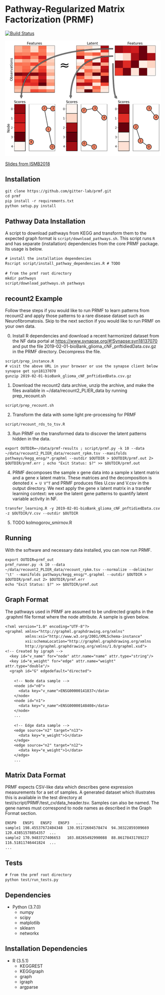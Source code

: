 # Pathway-Regularized Matrix Factorization (PRMF)
[![Build Status](https://travis-ci.com/gitter-lab/prmf.svg?branch=master)](https://travis-ci.com/gitter-lab/prmf)

![Graphical abstract of Pathway-Regularized Matrix Factorization](doc/abstract.png)

[Slides from ISMB2018](https://figshare.com/articles/Pathway-Regularized_Matrix_Factorization_Slides/6845648)

## Installation
```
git clone https://github.com/gitter-lab/prmf.git
cd prmf
pip install -r requirements.txt
python setup.py install
```

## Pathway Data Installation
A script to download pathways from KEGG and transform them to the expected graph format is ```script/download_pathways.sh```.
This script runs ```R``` and has separate (installation) dependencies from the core PRMF package.
Its usage is below.
```
# install the installation dependencies
Rscript script/install_pathway_dependencies.R # TODO

# from the prmf root directory
mkdir pathways
script/download_pathways.sh pathways
```

## recount2 Example
Follow these steps if you would like to run PRMF to learn patterns from recount2 and apply those patterns to a rare disease dataset such as Neurofibromatosis.
Skip to the next section if you would like to run PRMF on your own data.

0. Install R dependencies and download a recent harmonized dataset from the NF data portal at https://www.synapse.org/#!Synapse:syn18137070 and put the file 2019-02-01-bioBank_glioma_cNF_pnftidiedData.csv.gz in the PRMF directory. Decompress the file.
```
script/prep_instance.R
# visit the above URL in your browser or use the synapse client below
synapse get syn18137070
gunzip 2019-02-01-bioBank_glioma_cNF_pnftidiedData.csv.gz
```

1. Download the recount2 data archive, unzip the archive, and make the files available in ~/data/recount2_PLIER_data by running prep_recount.sh
```
script/prep_recount.sh
```

2. Transform the data with some light pre-processing for PRMF
```
script/recount_rds_to_tsv.R
```

3. Run PRMF on the transformed data to discover the latent patterns hidden in the data.
```
export OUTDIR=~/data/prmf-results ; script/prmf.py -k 10 --data ~/data/recount2_PLIER_data/recount_rpkm.tsv --manifolds pathways/kegg_ensg/*.graphml --outdir $OUTDIR > $OUTDIR/prmf.out 2> $OUTDIR/prmf.err ; echo "Exit Status: $?" >> $OUTDIR/prmf.out
```

4. PRMF decomposes the sample x gene data into a sample x latent matrix and a gene x latent matrix. These matrices and the decomposition is denoted ```X = U V^T``` and PRMF produces files U.csv and V.csv in the output directory. We next apply the gene x latent matrix in a transfer learning context: we use the latent gene patterns to quantify latent variable activity in NF.
```
transfer_learning.R -y 2019-02-01-bioBank_glioma_cNF_pnftidiedData.csv -z $OUTDIR/V.csv --outdir $OUTDIR
```

5. TODO kolmogorov_smirnov.R

## Running
With the software and necessary data installed, you can now run PRMF.
```
export OUTDIR=prmf_out
prmf_runner.py -k 10 --data ~/data/recount2_PLIER_data/recount_rpkm.tsv --normalize --delimiter '\t' --manifolds pathways/kegg_ensg/*.graphml --outdir $OUTDIR > $OUTDIR/prmf.out 2> $OUTDIR/prmf.err
echo "Exit Status: $?" >> $OUTDIR/prmf.out
```

## Graph Format
The pathways used in PRMF are assumed to be undirected graphs in the .graphml file format where the node attribute.
A sample is given below.
```
<?xml version="1.0" encoding="UTF-8"?>
<graphml xmlns="http://graphml.graphdrawing.org/xmlns"
         xmlns:xsi="http://www.w3.org/2001/XMLSchema-instance"
         xsi:schemaLocation="http://graphml.graphdrawing.org/xmlns
         http://graphml.graphdrawing.org/xmlns/1.0/graphml.xsd">
<!-- Created by igraph -->
  <key id="v_name" for="node" attr.name="name" attr.type="string"/>
  <key id="e_weight" for="edge" attr.name="weight" attr.type="double"/>
  <graph id="G" edgedefault="directed">

    <!-- Node data sample -->
    <node id="n0">
      <data key="v_name">ENSG00000141837</data>
    </node>
    <node id="n1">
      <data key="v_name">ENSG00000148408</data>
    </node>
    ...

    <!-- Edge data sample -->
    <edge source="n2" target="n13">
      <data key="e_weight">1</data>
    </edge>
    <edge source="n2" target="n12">
      <data key="e_weight">1</data>
    </edge>
    ...
```

## Matrix Data Format
PRMF expects CSV-like data which describes gene expression measurements for a set of samples.
A generated dataset which illustrates this is available in the test directory at test/script/PRMF/test_cv/data_header.tsv.
Samples can also be named.
The gene names must correspond to node names as described in the Graph Format section.
```
ENSP0	ENSP1	ENSP2	ENSP3	...
sample1	198.45537672404348	130.95172604578474	94.30322859309669	120.43851578854357	...
sample2	170.9483727406653	103.88265492990088	88.86178431789227	116.51811746441824	...
...
```

## Tests
```
# from the prmf root directory
python test/run_tests.py
```

## Dependencies
- Python (3.7.0)
  - numpy
  - scipy
  - matplotlib
  - sklearn
  - networkx

## Installation Dependencies
- R (3.5.1)
  - KEGGREST
  - KEGGgraph
  - graph
  - igraph
  - argparse
